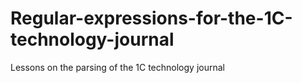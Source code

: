 # Regular-expressions-for-the-1C-technology-journal
Lessons on the parsing of the 1C technology journal
